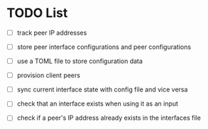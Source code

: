 # TODO List

- [ ] track peer IP addresses
- [ ] store peer interface configurations and peer configurations
- [ ] use a TOML file to store configuration data
- [ ] provision client peers
- [ ] sync current interface state with config file and vice versa
- [ ] check that an interface exists when using it as an input
- [ ] check if a peer's IP address already exists in the interfaces file

